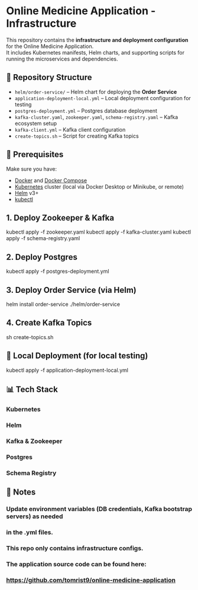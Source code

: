 # Online Medicine Application - Infrastructure

This repository contains the **infrastructure and deployment configuration** for the Online Medicine Application.  
It includes Kubernetes manifests, Helm charts, and supporting scripts for running the microservices and dependencies.

## 📂 Repository Structure
- `helm/order-service/` – Helm chart for deploying the **Order Service**
- `application-deployment-local.yml` – Local deployment configuration for testing
- `postgres-deployment.yml` – Postgres database deployment
- `kafka-cluster.yaml`, `zookeeper.yaml`, `schema-registry.yaml` – Kafka ecosystem setup
- `kafka-client.yml` – Kafka client configuration
- `create-topics.sh` – Script for creating Kafka topics

## 🚀 Prerequisites
Make sure you have:
- [Docker](https://www.docker.com/) and [Docker Compose](https://docs.docker.com/compose/)  
- [Kubernetes](https://kubernetes.io/) cluster (local via Docker Desktop or Minikube, or remote)
- [Helm](https://helm.sh/) v3+
- [kubectl](https://kubernetes.io/docs/reference/kubectl/)

## 1. Deploy Zookeeper & Kafka
kubectl apply -f zookeeper.yaml
kubectl apply -f kafka-cluster.yaml
kubectl apply -f schema-registry.yaml

## 2. Deploy Postgres
kubectl apply -f postgres-deployment.yml

## 3. Deploy Order Service (via Helm)
helm install order-service ./helm/order-service

## 4. Create Kafka Topics
sh create-topics.sh

## 🧪 Local Deployment (for local testing)
kubectl apply -f application-deployment-local.yml


## 📊 Tech Stack
### Kubernetes
### Helm
### Kafka & Zookeeper
### Postgres
### Schema Registry

## 📝 Notes
### Update environment variables (DB credentials, Kafka bootstrap servers) as needed 
### in the .yml files.
### This repo only contains infrastructure configs.
### The application source code can be found here:
### https://github.com/tomrist9/online-medicine-application

